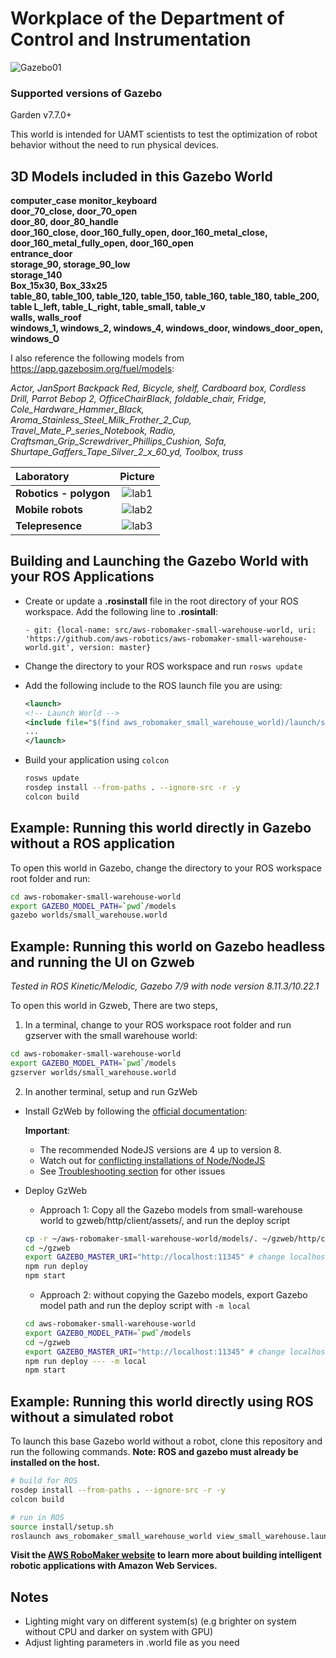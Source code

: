 # Workplace of the Department of Control and Instrumentation

![Gazebo01](docs/images/workplace_UAMT.png)

### Supported versions of Gazebo 
Garden v7.7.0+ 

This world is intended for UAMT scientists to test the optimization of robot behavior without the need to run physical devices.

## 3D Models included in this Gazebo World

**computer_case** 
**monitor_keyboard**    
**door_70_close, door_70_open**    
**door_80, door_80_handle**    
**door_160_close, door_160_fully_open, door_160_metal_close, door_160_metal_fully_open, door_160_open**    
**entrance_door**   
**storage_90, storage_90_low**    
**storage_140**    
**Box_15x30, Box_33x25**    
**table_80, table_100, table_120, table_150, table_160, table_180, table_200, table L_left, table_L_right, table_small, table_v**    
**walls, walls_roof**    
**windows_1, windows_2, windows_4, windows_door, windows_door_open, windows_O**    

I also reference the following models from https://app.gazebosim.org/fuel/models:

*Actor, JanSport Backpack Red, Bicycle, shelf, Cardboard box, Cordless Drill, Parrot Bebop 2, OfficeChairBlack, foldable_chair, Fridge, Cole_Hardware_Hammer_Black, Aroma_Stainless_Steel_Milk_Frother_2_Cup, Travel_Mate_P_series_Notebook, Radio, Craftsman_Grip_Screwdriver_Phillips_Cushion, Sofa,  Shurtape_Gaffers_Tape_Silver_2_x_60_yd, Toolbox, truss*

| Laboratory       | Picture           |
| :------------- |:-------------:|
| **Robotics - polygon**     | ![lab1](docs/images/laboratory_1.102.png) |
| **Mobile robots**     | ![lab2](docs/images/laboratory_1.112.png) |
| **Telepresence**    | ![lab3](docs/images/laboratory_1.113.png)

## Building and Launching the Gazebo World with your ROS Applications

* Create or update a **.rosinstall** file in the root directory of your ROS workspace. Add the following line to **.rosintall**:
    ```
    - git: {local-name: src/aws-robomaker-small-warehouse-world, uri: 'https://github.com/aws-robotics/aws-robomaker-small-warehouse-world.git', version: master}
    ```
* Change the directory to your ROS workspace and run `rosws update`

* Add the following include to the ROS launch file you are using:
    ```xml
    <launch>
    <!-- Launch World -->
    <include file="$(find aws_robomaker_small_warehouse_world)/launch/small_warehouse.launch"/>
    ...
    </launch>
    ```

* Build your application using `colcon`
    ```bash
    rosws update
    rosdep install --from-paths . --ignore-src -r -y
    colcon build
    ```

## Example: Running this world directly in Gazebo without a ROS application

To open this world in Gazebo, change the directory to your ROS workspace root folder and run:

```bash
cd aws-robomaker-small-warehouse-world
export GAZEBO_MODEL_PATH=`pwd`/models
gazebo worlds/small_warehouse.world
```

## Example: Running this world on Gazebo headless and running the UI on Gzweb
*Tested in ROS Kinetic/Melodic, Gazebo 7/9 with node version 8.11.3/10.22.1*

To open this world in Gzweb, There are two steps,

1) In a terminal, change  to your ROS workspace root folder and run gzserver with the small warehouse world:

```bash
cd aws-robomaker-small-warehouse-world
export GAZEBO_MODEL_PATH=`pwd`/models
gzserver worlds/small_warehouse.world
```

2) In another terminal, setup and run GzWeb
- Install GzWeb by following the [official documentation](http://gazebosim.org/gzweb#install-collapse-1):

    **Important**:
  * The recommended NodeJS versions are 4 up to version 8.  
  * Watch out for [conflicting installations of Node/NodeJS](https://askubuntu.com/questions/695155/node-nodejs-have-different-version)
  * See [Troubleshooting section](http://gazebosim.org/gzweb#install-collapse-3) for other issues
  
- Deploy GzWeb
    - Approach 1: Copy all the Gazebo models from small-warehouse world to gzweb/http/client/assets/, and run the deploy script

    ```bash
    cp -r ~/aws-robomaker-small-warehouse-world/models/. ~/gzweb/http/client/assets
    cd ~/gzweb
    export GAZEBO_MASTER_URI="http://localhost:11345" # change localhost to IP address of the gzserver machine
    npm run deploy
    npm start
    ```

    - Approach 2: without copying the Gazebo models, export Gazebo model path and run the deploy script with `-m local`

    ```bash
    cd aws-robomaker-small-warehouse-world
    export GAZEBO_MODEL_PATH=`pwd`/models
    cd ~/gzweb
    export GAZEBO_MASTER_URI="http://localhost:11345" # change localhost to IP address of the gzserver machine
    npm run deploy --- -m local
    npm start
    ```

## Example: Running this world directly using ROS without a simulated robot

To launch this base Gazebo world without a robot, clone this repository and run the following commands. **Note: ROS and gazebo must already be installed on the host.** 

```bash
# build for ROS
rosdep install --from-paths . --ignore-src -r -y
colcon build

# run in ROS
source install/setup.sh
roslaunch aws_robomaker_small_warehouse_world view_small_warehouse.launch
```
**Visit the [AWS RoboMaker website](https://aws.amazon.com/robomaker/) to learn more about building intelligent robotic applications with Amazon Web Services.**

## Notes
- Lighting might vary on different system(s) (e.g brighter on system without CPU and darker on system with GPU)
- Adjust lighting parameters in .world file as you need
